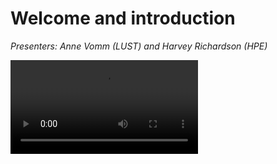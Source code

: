 # Welcome and introduction

*Presenters: Anne Vomm (LUST) and Harvey Richardson (HPE)*

<video src="https://462000265.lumidata.eu/paow-20251022/recordings/LUMI-paow-20251022-1_00_Course_Introduction.mp4" controls="controls"></video>
